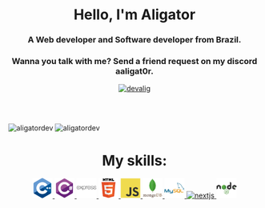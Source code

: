 <h1 align="center">Hello, I'm Aligator</h1>
<h3 align="center">A Web developer and Software developer from Brazil.</h3>
<h3 align="center">Wanna you talk with me? Send a friend request on my discord aaligat0r.</h3>


<p align="center"> <a href="https://twitter.com/devalig" target="blank"><img src="https://img.shields.io/twitter/follow/devalig?logo=twitter&style=for-the-badge" alt="devalig" />
 </a> </p>

<br></br>




<p>

 <img src="https://github-readme-stats.vercel.app/api/top-langs?username=aligatordev&show_icons=true&locale=en&layout=compact" alt="aligatordev" /> 
  <img src="https://github-readme-stats.vercel.app/api?username=aligatordev&show_icons=true&locale=en" alt="aligatordev" />


</p>


<h1 align="center">My skills:</h1>

<p align="center"> <a href="https://www.w3schools.com/cpp/" target="_blank"> <img src="https://raw.githubusercontent.com/devicons/devicon/master/icons/cplusplus/cplusplus-original.svg" alt="cplusplus" width="40" height="40"/> </a> <a href="https://www.w3schools.com/cs/" target="_blank"> <img src="https://raw.githubusercontent.com/devicons/devicon/master/icons/csharp/csharp-original.svg" alt="csharp" width="40" height="40"/> </a> <a href="https://expressjs.com" target="_blank"> <img src="https://raw.githubusercontent.com/devicons/devicon/master/icons/express/express-original-wordmark.svg" alt="express" width="40" height="40"/> </a> <a href="https://www.w3.org/html/" target="_blank"> <img src="https://raw.githubusercontent.com/devicons/devicon/master/icons/html5/html5-original-wordmark.svg" alt="html5" width="40" height="40"/> </a> <a href="https://developer.mozilla.org/en-US/docs/Web/JavaScript" target="_blank"> <img src="https://raw.githubusercontent.com/devicons/devicon/master/icons/javascript/javascript-original.svg" alt="javascript" width="40" height="40"/> </a> <a href="https://www.mongodb.com/" target="_blank"> <img src="https://raw.githubusercontent.com/devicons/devicon/master/icons/mongodb/mongodb-original-wordmark.svg" alt="mongodb" width="40" height="40"/> </a> <a href="https://www.mysql.com/" target="_blank"> <img src="https://raw.githubusercontent.com/devicons/devicon/master/icons/mysql/mysql-original-wordmark.svg" alt="mysql" width="40" height="40"/> </a> <a href="https://nextjs.org/" target="_blank"> <img src="https://cdn.worldvectorlogo.com/logos/nextjs-3.svg" alt="nextjs" width="40" height="40"/> </a> <a href="https://nodejs.org" target="_blank"> <img src="https://raw.githubusercontent.com/devicons/devicon/master/icons/nodejs/nodejs-original-wordmark.svg" alt="nodejs" width="40" height="40"/> </a> <a href="https://www.typescriptlang.org/" target="_blank"> </a> </p>
